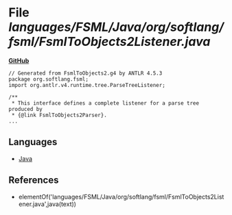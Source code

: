 # File _languages/FSML/Java/org/softlang/fsml/FsmlToObjects2Listener.java_
**[GitHub](https://github.com/softlang/yas/blob/master/languages/FSML/Java/org/softlang/fsml/FsmlToObjects2Listener.java)**
```
// Generated from FsmlToObjects2.g4 by ANTLR 4.5.3
package org.softlang.fsml;
import org.antlr.v4.runtime.tree.ParseTreeListener;

/**
 * This interface defines a complete listener for a parse tree produced by
 * {@link FsmlToObjects2Parser}.
...
```

## Languages
* [Java](../languages/Java.md)

## References
* elementOf('languages/FSML/Java/org/softlang/fsml/FsmlToObjects2Listener.java',java(text))
